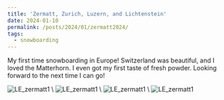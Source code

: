 ```yaml
---
title: 'Zermatt, Zurich, Luzern, and Lichtenstein'
date: 2024-01-10
permalink: /posts/2024/01/zermatt2024/
tags:
  - snowboarding
---
```


My first time snowboarding in Europe! Switzerland was beautiful, and I loved the Matterhorn. I even got my first taste of fresh powder. Looking forward to the next time I can go!

![LE_zermatt1](https://lisaxeverest.github.io/images/2024-zermatt/zermatt1.JPG) \\
![LE_zermatt1](https://lisaxeverest.github.io/images/2024-zermatt/zermatt2.JPG) \\
![LE_zermatt1](https://lisaxeverest.github.io/images/2024-zermatt/zurich1.JPG) \\
![LE_zermatt1](https://lisaxeverest.github.io/images/2024-zermatt/luzern2.JPG)

